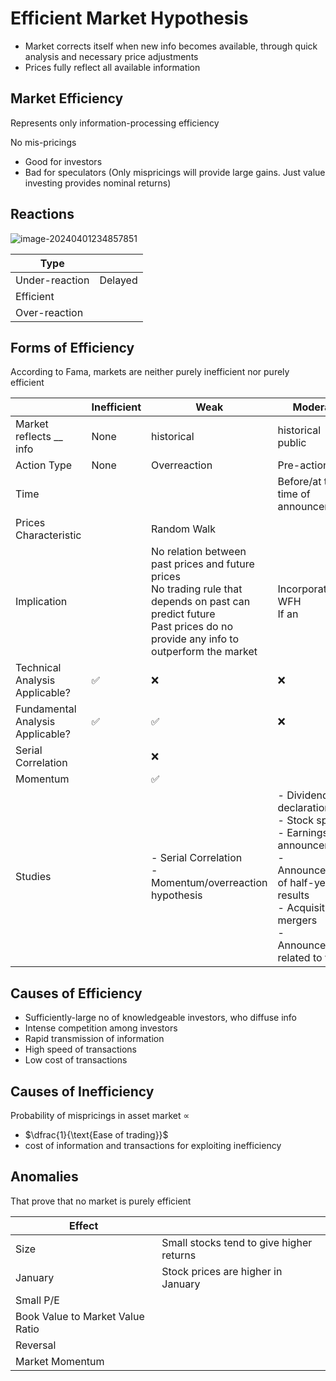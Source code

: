 # Efficient Market Hypothesis

- Market corrects itself when new info becomes
  available, through quick analysis and
  necessary price adjustments
- Prices fully reflect all
  available information

## Market Efficiency

Represents only information-processing efficiency

No mis-pricings

- Good for investors
- Bad for speculators (Only mispricings will provide large gains. Just value investing provides nominal returns)

## Reactions

![image-20240401234857851](./assets/image-20240401234857851.png)

| Type           |         |
| -------------- | ------- |
| Under-reaction | Delayed |
| Efficient      |         |
| Over-reaction  |         |

## Forms of Efficiency

According to Fama, markets are neither purely inefficient nor purely efficient

|                  | Inefficient | Weak                                                                                                                                                                           | Moderate | Strong|
|---                   |---                   | ---                                                                                                                                                                            | ---      | ---|
| Market reflects __ info | None | historical                                                                                                                                  | historical<br />public | historical<br />public<br />private |
|Action Type | None | Overreaction | Pre-action | |
| Time | |  | Before/at the time of announcement | |
|Prices Characteristic | | Random Walk                                                                                                                                                                    |          | |
|Implication           | | No relation between past prices and future prices<br />No trading rule that depends on past can predict future<br />Past prices do no provide any info to outperform the market | Incorporates WFH<br />If an | |
| Technical Analysis Applicable? | ✅ | ❌ | ❌ | ❌ |
| Fundamental Analysis Applicable? | ✅ | ✅ | ❌ | |
|Serial Correlation | | ❌ | | |
|Momentum                 | | ✅                                                                                                             |          | |
|Studies | | - Serial Correlation<br />- Momentum/overreaction hypothesis | - Dividend declaration<br />- Stock splits<br />- Earnings announcement<br />- Announcement of half-yearly results<br />- Acquisitions & mergers<br />- Announcements related to taxes | - Studies of corporate insiders<br />- Specialists in stock exchanges |

## Causes of Efficiency

- Sufficiently-large no of knowledgeable investors, who diffuse info
- Intense competition among investors
- Rapid transmission of information
- High speed of transactions
- Low cost of transactions

## Causes of Inefficiency

Probability of mispricings in asset market $\propto$

- $\dfrac{1}{\text{Ease of trading}}$
-  cost of information and transactions for exploiting inefficiency

## Anomalies

That prove that no market is purely efficient

| Effect                           |                                          |
| -------------------------------- | ---------------------------------------- |
| Size                             | Small stocks tend to give higher returns |
| January                          | Stock prices are higher in January       |
| Small P/E                        |                                          |
| Book Value to Market Value Ratio |                                          |
| Reversal                         |                                          |
| Market Momentum                  |                                          |

